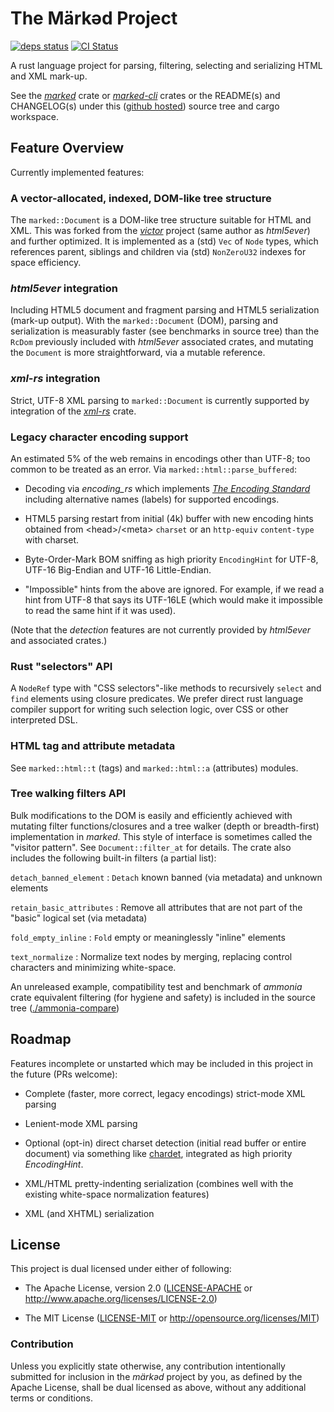 # The Märkəd Project

[![deps status](https://deps.rs/repo/github/dekellum/marked/status.svg)](https://deps.rs/repo/github/dekellum/marked)
[![CI Status](https://github.com/dekellum/marked/workflows/CI/badge.svg?branch=master)](https://github.com/dekellum/marked/actions?query=workflow%3ACI)

A rust language project for parsing, filtering, selecting and serializing HTML
and XML mark-up.

See the _[marked]_ crate or _[marked-cli]_ crates or the README(s) and
CHANGELOG(s) under this ([github hosted]) source tree and cargo workspace.

## Feature Overview

Currently implemented features:

### A vector-allocated, indexed, DOM-like tree structure

The `marked::Document` is a DOM-like tree structure suitable for HTML and
XML. This was forked from the _[victor]_ project (same author as _html5ever_)
and further optimized.  It is implemented as a (std) `Vec` of `Node` types,
which references parent, siblings and children via (std) `NonZeroU32` indexes
for space efficiency.

### _html5ever_ integration

Including HTML5 document and fragment parsing and HTML5 serialization (mark-up
output). With the `marked::Document` (DOM), parsing and serialization is
measurably faster (see benchmarks in source tree) than the `RcDom` previously
included with *html5ever* associated crates, and mutating the `Document` is
more straightforward, via a mutable reference.

### _xml-rs_ integration

Strict, UTF-8 XML parsing to `marked::Document` is currently supported by
integration of the _[xml-rs]_ crate.

### Legacy character encoding support

An estimated 5% of the web remains in encodings other than UTF-8; too common to
be treated as an error. Via `marked::html::parse_buffered`:

* Decoding via _encoding_rs_ which implements _[The Encoding Standard]_ including
  alternative names (labels) for supported encodings.

* HTML5 parsing restart from initial (4k) buffer with new encoding hints
  obtained from \<head>/\<meta> `charset` or an `http-equiv` `content-type` with
  charset.

* Byte-Order-Mark BOM sniffing as high priority `EncodingHint` for UTF-8, UTF-16
  Big-Endian and UTF-16 Little-Endian.

* "Impossible" hints from the above are ignored. For example, if we read a hint
  from UTF-8 that says its UTF-16LE (which would make it impossible to
  read the same hint if it was used).

(Note that the _detection_ features are not currently provided by _html5ever_ and
associated crates.)

### Rust "selectors" API

A `NodeRef` type with "CSS selectors"-like methods to recursively `select` and
`find` elements using closure predicates.  We prefer direct rust language
compiler support for writing such selection logic, over CSS or other
interpreted DSL.

### HTML tag and attribute metadata

See `marked::html::t` (tags) and `marked::html::a` (attributes) modules.

### Tree walking filters API

Bulk modifications to the DOM is easily and efficiently achieved with mutating
filter functions/closures and a tree walker (depth or breadth-first)
implementation in _marked_. This style of interface is sometimes called the
"visitor pattern". See `Document::filter_at` for details.  The crate also
includes the following built-in filters (a partial list):

`detach_banned_element`
: `Detach` known banned (via metadata) and unknown elements

`retain_basic_attributes`
: Remove all attributes that are not part of the "basic" logical set (via metadata)

`fold_empty_inline`
: `Fold` empty or meaninglessly "inline" elements

`text_normalize`
: Normalize text nodes by merging, replacing control characters and minimizing white-space.

An unreleased example, compatibility test and benchmark of _ammonia_ crate
equivalent filtering (for hygiene and safety) is included in the source tree
([./ammonia-compare])

## Roadmap

Features incomplete or unstarted which may be included in this project in the
future (PRs welcome):

* Complete (faster, more correct, legacy encodings) strict-mode XML parsing

* Lenient-mode XML parsing

* Optional (opt-in) direct charset detection (initial read buffer or entire
  document) via something like [chardet], integrated as high priority
  _EncodingHint_.

* XML/HTML pretty-indenting serialization (combines well with the existing white-space
  normalization features)

* XML (and XHTML) serialization

## License

This project is dual licensed under either of following:

* The Apache License, version 2.0
  ([LICENSE-APACHE] or http://www.apache.org/licenses/LICENSE-2.0)

* The MIT License
  ([LICENSE-MIT] or http://opensource.org/licenses/MIT)

### Contribution

Unless you explicitly state otherwise, any contribution intentionally submitted
for inclusion in the _märkəd_ project by you, as defined by the Apache License,
shall be dual licensed as above, without any additional terms or conditions.

[github hosted]: https://github.com/dekellum/marked
[marked]: https://docs.rs/crate/marked
[marked-cli]: https://crates.io/crates/marked-cli
[The Encoding Standard]: https://encoding.spec.whatwg.org/
[./ammonia-compare]: https://github.com/dekellum/marked/tree/master/ammonia-compare
[victor]: https://github.com/SimonSapin/victor
[chardet]: https://crates.io/crates/chardet
[xml-rs]: https://crates.io/crates/xml-rs
[LICENSE-APACHE]: https://github.com/dekellum/marked/tree/master/LICENSE-APACHE
[LICENSE-MIT]: https://github.com/dekellum/marked/tree/master/LICENSE-MIT
